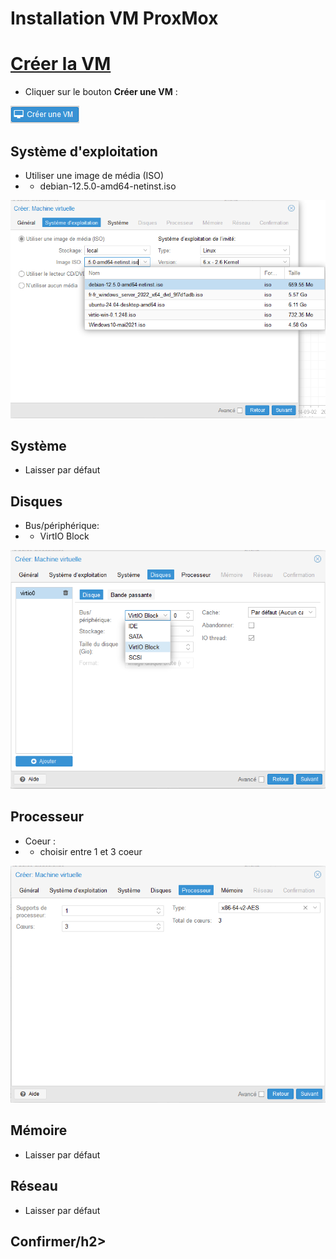 # Installation VM ProxMox

<h1><ins>Créer la VM</ins></h1>

- Cliquer sur le bouton __Créer une VM__ :

![Creer](../ProxMox/Images/Creer.png)

<h2>Système d'exploitation</h2>

- Utiliser une image de média (ISO)
- - debian-12.5.0-amd64-netinst.iso

![Systemedex](../ProxMox/Images/Systemedex.png)

<h2>Système</h2>

- Laisser par défaut

<h2>Disques</h2>

- Bus/périphérique:
- - VirtIO Block

![Disques](../ProxMox/Images/Disques.png)

<h2>Processeur</h2>

- Coeur :
- - choisir entre 1 et 3 coeur

![Processeur](../ProxMox/Images/Processeur.png)

<h2>Mémoire</h2>

- Laisser par défaut

<h2>Réseau</h2>

- Laisser par défaut

<h2>Confirmer/h2>
